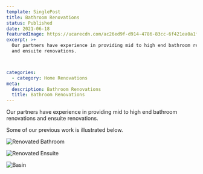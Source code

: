 ```yaml
---
template: SinglePost
title: Bathroom Renovations
status: Published
date: 2021-06-18
featuredImage: https://ucarecdn.com/ac26ed9f-d914-4786-83cc-6f421ea0a1ff/
excerpt: >+
  Our partners have experience in providing mid to high end bathroom renovations
  and ensuite renovations.



categories:
  - category: Home Renovations
meta:
  description: Bathroom Renovations
  title: Bathroom Renovations
---
```

Our partners have experience in providing mid to high end bathroom renovations and ensuite renovations. 

Some of our previous work is illustrated below.

![Renovated Bathroom](https://ucarecdn.com/6be66c29-d6e7-4fbd-a633-33c8dae7e600/ "Renovated Bathroom")

![Renovated Ensuite](https://ucarecdn.com/3fbd4aa7-f27d-4407-898e-7974ae77b804/ "Renovated Ensuite")

![Basin](https://ucarecdn.com/ea0978d5-d03f-4c53-91d6-a7dce968732a/ "Basin")